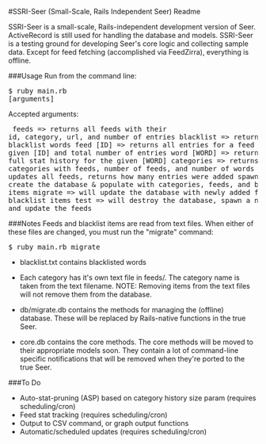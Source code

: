 #SSRI-Seer (Small-Scale, Rails Independent Seer) Readme

SSRI-Seer is a small-scale, Rails-independent development version of Seer. ActiveRecord is still used for handling the database and models. SSRI-Seer is a testing ground for developing Seer's core logic and collecting sample data. Except for feed fetching (accomplished via FeedZirra), everything is offline.

###Usage
Run from the command line:
    <pre>$ ruby main.rb [arguments]</pre>

Accepted arguments:
	<pre>
	feeds => returns all feeds with their id, category, url, and number of entries
	blacklist => returns all blacklist words
	feed [ID] => returns all entries for a feed with the given [ID] and total number of entries
	word [WORD] => returns the full stat history for the given [WORD]
	categories => returns all categories with feeds, number of feeds, and number of words
	update => updates all feeds, returns how many entries were added
	spawn => will create the database & populate with categories, feeds, and blacklist items
	migrate => will update the database with newly added feeds or blacklist items
	test => will destroy the database, spawn a new one, and update the feeds
	</pre>


###Notes
Feeds and blacklist items are read from text files. When either of these files are changed, you must run the "migrate" command:
	<pre>$ ruby main.rb migrate</pre>

- blacklist.txt contains blacklisted words
- Each category has it's own text file in feeds/. The category name is taken from the text filename.
NOTE: Removing items from the text files will not remove them from the database.

- db/migrate.db contains the methods for managing the (offline) database. These will be replaced by Rails-native functions in the true Seer.
- core.db contains the core methods. The core methods will be moved to their appropriate models soon. They contain a lot of command-line specific notifications that will be removed when they're ported to the true Seer.


###To Do
- Auto-stat-pruning (ASP) based on category history size param (requires scheduling/cron)
- Feed stat tracking (requires scheduling/cron)
- Output to CSV command, or graph output functions
- Automatic/scheduled updates (requires scheduling/cron)
  



